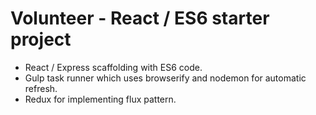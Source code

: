 # Volunteer - React / ES6 starter project
* React / Express scaffolding with ES6 code. 
* Gulp task runner which uses browserify and nodemon for automatic refresh.
* Redux for implementing flux pattern.
